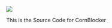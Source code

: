 <html>

<body>
<img src="https://addons.mozilla.org/user-media/addon_icons/2837/2837034-64.png?modified=a95f68ca">
  
<b1>This is the Source Code for CornBlocker</b1>
  
</body>

  
</html>
